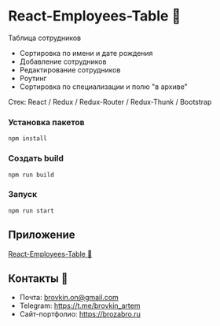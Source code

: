 # React-Employees-Table :construction_worker:

Таблица сотрудников

- Сортировка по имени и дате рождения
- Добавление сотрудников
- Редактирование сотрудников
- Роутинг
- Сортировка по специализации и полю "в архиве"

Стек: React / Redux / Redux-Router / Redux-Thunk / Bootstrap

### Установка пакетов

`npm install`

### Создать build

`npm run build`

### Запуск

`npm run start`

## Приложение
[React-Employees-Table :construction_worker:](http://react-table.brozabro.ru/) 

## Контакты 🦜

- Почта: brovkin.on@gmail.com 
- Telegram: https://t.me/brovkin_artem
- Cайт-портфолио: https://brozabro.ru



